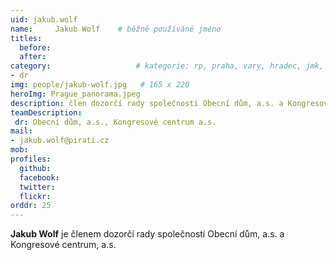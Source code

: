```yaml
---
uid: jakub.wolf
name:     Jakub Wolf  	# běžně používáné jméno
titles:
  before: 
  after:
category:                 	# kategorie: rp, praha, vary, hradec, jmk, senat
- dr
img: people/jakub-wolf.jpg   # 165 x 220
heroImg: Prague_panorama.jpeg
description: člen dozorčí rady společnosti Obecní dům, a.s. a Kongresové centrum, a.s.
teamDescription:
 dr: Obecní dům, a.s., Kongresové centrum a.s.
mail:
- jakub.wolf@pirati.cz
mob:
profiles:
  github:       
  facebook:  
  twitter: 		  
  flickr:	
orddr: 25	  
---
```


**Jakub Wolf** je členem dozorčí rady společností Obecní dům, a.s. a Kongresové centrum, a.s.
